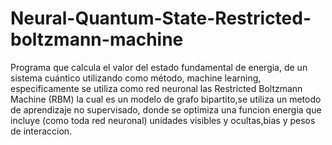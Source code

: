 # Neural-Quantum-State-Restricted-boltzmann-machine
Programa que calcula el valor del estado fundamental de energia, de un sistema cuántico utilizando como método, machine learning, especificamente se utiliza como red neuronal las Restricted Boltzmann Machine (RBM) la cual es un modelo de grafo bipartito,se utiliza un metodo de aprendizaje no supervisado, donde se optimiza una funcion energia que incluye (como toda red neuronal) unidades visibles y ocultas,bias y pesos de interaccion.
